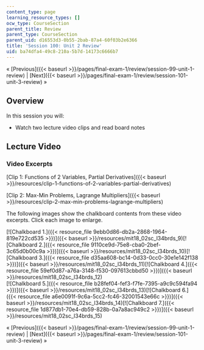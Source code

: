 ```yaml
---
content_type: page
learning_resource_types: []
ocw_type: CourseSection
parent_title: Review
parent_type: CourseSection
parent_uid: d16553d3-0b55-2bab-87a4-60f03b2e6366
title: 'Session 100: Unit 2 Review'
uid: ba74dfa4-49c8-210a-5b7d-14173c6666b7
---
```


« [Previous]({{< baseurl >}}/pages/final-exam-1/review/session-99-unit-1-review) | [Next]({{< baseurl >}}/pages/final-exam-1/review/session-101-unit-3-review) »

Overview
--------

In this session you will:

*   Watch two lecture video clips and read board notes

Lecture Video
-------------

### Video Excerpts

[Clip 1: Functions of 2 Variables, Partial Derivatives]({{< baseurl >}}/resources/clip-1-functions-of-2-variables-partial-derivatives)

[Clip 2: Max-Min Problems, Lagrange Multipliers]({{< baseurl >}}/resources/clip-2-max-min-problems-lagrange-multipliers)

The following images show the chalkboard contents from these video excerpts. Click each image to enlarge.

[![Chalkboard 1.]({{< resource_file 9ebb0d86-db2a-2868-1964-819e722cd535 >}})]({{< baseurl >}}/resources/mit18_02sc_l34brds_9)[![Chalkboard 2.]({{< resource_file 9110ce9d-75e8-cba0-2bef-3c65d0b00c9a >}})]({{< baseurl >}}/resources/mit18_02sc_l34brds_10)[![Chalkboard 3.]({{< resource_file d35aa608-bc14-0d33-0cc0-30e1e142f138 >}})]({{< baseurl >}}/resources/mit18_02sc_l34brds_11)[![Chalkboard 4.]({{< resource_file 59ef0d87-a76a-3148-f530-097613cbbd50 >}})]({{< baseurl >}}/resources/mit18_02sc_l34brds_12)  
[![Chalkboard 5.]({{< resource_file b28fef04-fef3-f7fe-7395-a9c9c594fa94 >}})]({{< baseurl >}}/resources/mit18_02sc_l34brds_13)[![Chalkboard 6.]({{< resource_file a6e0091f-9c6a-5cc2-fc46-32001543e66c >}})]({{< baseurl >}}/resources/mit18_02sc_l34brds_14)[![Chalkboard 7.]({{< resource_file 1d877db1-70e4-db59-828b-0a7a8ac949c2 >}})]({{< baseurl >}}/resources/mit18_02sc_l34brds_15)

« [Previous]({{< baseurl >}}/pages/final-exam-1/review/session-99-unit-1-review) | [Next]({{< baseurl >}}/pages/final-exam-1/review/session-101-unit-3-review) »
